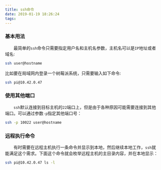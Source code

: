 ```yaml
---
title: ssh命令
date: 2019-01-19 18:26:24
tags:
---
```

### 基本用法

&emsp;&emsp;最简单的`ssh`命令只需要指定用户名和主机名参数，主机名可以是`IP`地址或者域名:

``` bash
ssh user@hostname
```

比如要在局域网内登录一个树莓派系统，只需要输入如下命令:

``` bash
ssh pi@10.42.0.47
```

### 使用其他端口

&emsp;&emsp;`ssh`默认连接到目标主机的`22`端口上，但是由于各种原因可能需要连接到其他端口。可以通过参数`-p`指定其他端口号：

``` bash
ssh -p 10022 user@hostname
```

### 远程执行命令

&emsp;&emsp;有时需要在远程主机执行一条命令并显示到本地，然后继续本地工作，`ssh`就能满足这个需求。下面这个命令就会枚举远程主机的主目录内容，并在本地显示：

``` bash
ssh pi@10.42.0.47 ls -l
```
